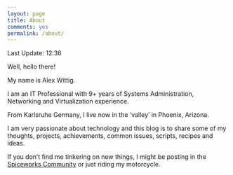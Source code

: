```yaml
---
layout: page
title: About
comments: yes
permalink: /about/
---
```

Last Update: 12:36	

Well, hello there!

My name is Alex Wittig.

I am an IT Professional with 9+ years of Systems Administration, Networking and Virtualization experience.

From Karlsruhe Germany, I live now in the ‘valley’ in Phoenix, Arizona.

I am very passionate about technology and this blog is to share some of my thoughts, projects, achievements, common issues, scripts, recipes and ideas.

If you don’t find me tinkering on new things, I might be posting in the [Spiceworks Community](https://community.spiceworks.com/) or just riding my motorcycle.
